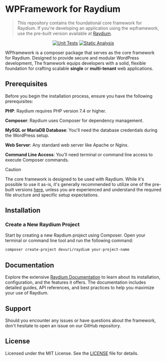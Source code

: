 # WPFramework for Raydium

> This repository contains the foundational core framework for Raydium. If you're developing an application using the wpframework, use the pre-built version available at [Raydium](https://github.com/devuri/raydium/).

<div align="center">

[![Unit Tests](https://github.com/devuri/wpframework/actions/workflows/unit-tests.yml/badge.svg)](https://github.com/devuri/wpframework/actions/workflows/unit-tests.yml) [![Static Analysis](https://github.com/devuri/wpframework/actions/workflows/static-analysis.yml/badge.svg)](https://github.com/devuri/wpframework/actions/workflows/static-analysis.yml)

</div>

WPframework is a composer package that serves as the core framework for Raydium. Designed to provide secure and modular WordPress development, The framework equips developers with a solid, flexible foundation for crafting scalable **single** or **multi-tenant** web applications.


## Prerequisites

Before you begin the installation process, ensure you have the following prerequisites:

**PHP**: Raydium requires PHP version 7.4 or higher.

**Composer**: Raydium uses Composer for dependency management. 

**MySQL or MariaDB Database**: You'll need the database credentials during the WordPress setup.

**Web Server**: Any standard web server like Apache or Nginx.

**Command Line Access**: You'll need terminal or command line access to execute Composer commands.

> [!CAUTION]
> The core framework is designed to be used with Raydium. While it's possible to use it as-is, it's generally recommended to utilize one of the pre-built versions [here](https://github.com/devuri/raydium/), unless you are experienced and understand the required file structure and specific setup expectations.

## Installation

### Create a New Raydium Project

Start by creating a new Raydium project using Composer. Open your terminal or command line tool and run the following command:

```bash
composer create-project devuri/raydium your-project-name
```

## Documentation

Explore the extensive [Raydium Documentation](https://devuri.github.io/wpframework/) to learn about its installation, configuration, and the features it offers. The documentation includes detailed guides, API references, and best practices to help you maximize your use of Raydium.


## Support

Should you encounter any issues or have questions about the framework, don't hesitate to open an issue on our GitHub repository.

## License

Licensed under the MIT License. See the [LICENSE](LICENSE) file for details.
